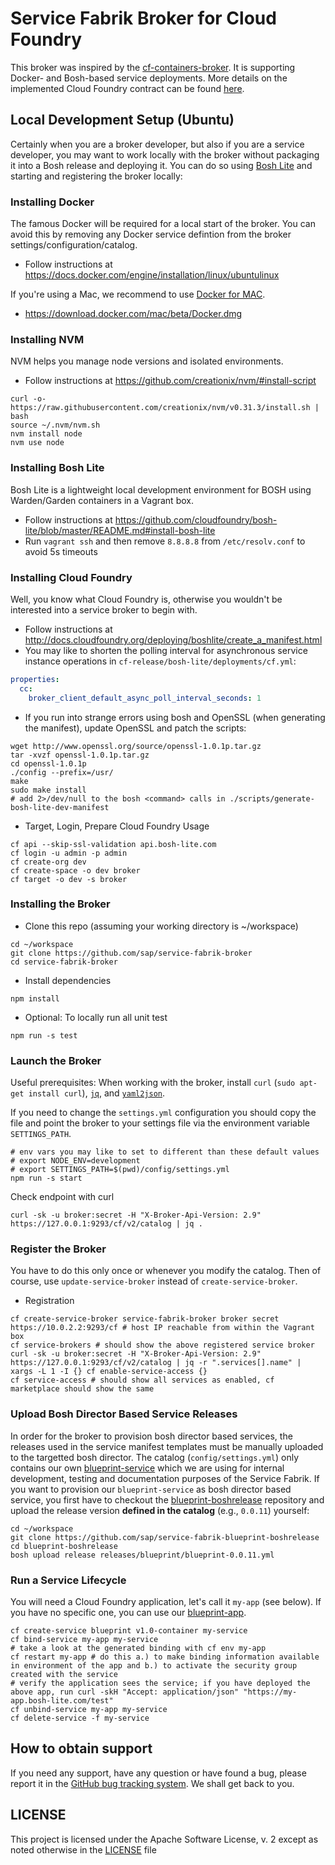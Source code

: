 # Service Fabrik Broker for Cloud Foundry

This broker was inspired  by the [cf-containers-broker](https://github.com/cloudfoundry-community/cf-containers-broker). It is supporting Docker- and Bosh-based service deployments. More details on the implemented Cloud Foundry contract can be found [here](http://docs.cloudfoundry.org/services/api.html).

## Local Development Setup (Ubuntu)

Certainly when you are a broker developer, but also if you are a service developer, you may want to work locally with the broker without packaging it into a Bosh release and deploying it. You can do so using [Bosh Lite](http://docs.cloudfoundry.org/deploying/boshlite) and starting and registering the broker locally:

### Installing Docker

The famous Docker will be required for a local start of the broker. You can avoid this by removing any Docker service defintion from the broker settings/configuration/catalog.

* Follow instructions at https://docs.docker.com/engine/installation/linux/ubuntulinux
 
If you're using a Mac, we recommend to use [Docker for MAC](https://docs.docker.com/docker-for-mac/).

* https://download.docker.com/mac/beta/Docker.dmg

### Installing NVM

NVM helps you manage node versions and isolated environments.

* Follow instructions at https://github.com/creationix/nvm/#install-script
```shell
curl -o- https://raw.githubusercontent.com/creationix/nvm/v0.31.3/install.sh | bash
source ~/.nvm/nvm.sh
nvm install node
nvm use node
```

### Installing Bosh Lite

Bosh Lite is a lightweight local development environment for BOSH using Warden/Garden containers in a Vagrant box.

* Follow instructions at https://github.com/cloudfoundry/bosh-lite/blob/master/README.md#install-bosh-lite
* Run `vagrant ssh` and then remove `8.8.8.8` from `/etc/resolv.conf` to avoid 5s timeouts

### Installing Cloud Foundry

Well, you know what Cloud Foundry is, otherwise you wouldn't be interested into a service broker to begin with.

* Follow instructions at http://docs.cloudfoundry.org/deploying/boshlite/create_a_manifest.html
* You may like to shorten the polling interval for asynchronous service instance operations in `cf-release/bosh-lite/deployments/cf.yml`:
```yaml
properties:
  cc:
    broker_client_default_async_poll_interval_seconds: 1
```
* If you run into strange errors using bosh <command> and OpenSSL (when generating the manifest), update OpenSSL and patch the scripts:
```shell
wget http://www.openssl.org/source/openssl-1.0.1p.tar.gz
tar -xvzf openssl-1.0.1p.tar.gz
cd openssl-1.0.1p
./config --prefix=/usr/
make
sudo make install
# add 2>/dev/null to the bosh <command> calls in ./scripts/generate-bosh-lite-dev-manifest
```
* Target, Login, Prepare Cloud Foundry Usage
```shell
cf api --skip-ssl-validation api.bosh-lite.com
cf login -u admin -p admin
cf create-org dev
cf create-space -o dev broker
cf target -o dev -s broker
```

### Installing the Broker

* Clone this repo (assuming your working directory is ~/workspace)
```shell
cd ~/workspace
git clone https://github.com/sap/service-fabrik-broker
cd service-fabrik-broker
```
* Install dependencies
```shell
npm install
```
* Optional: To locally run all unit test
```shell
npm run -s test
```

### Launch the Broker

Useful prerequisites: When working with the broker, install `curl` (`sudo apt-get install curl`), [`jq`](https://stedolan.github.io/jq/download), and [`yaml2json`](https://github.com/bronze1man/yaml2json).

If you need to change the `settings.yml` configuration you should copy the file and point the broker to your settings file via the environment variable `SETTINGS_PATH`.
```shell
# env vars you may like to set to different than these default values
# export NODE_ENV=development
# export SETTINGS_PATH=$(pwd)/config/settings.yml 
npm run -s start
```
Check endpoint with curl
```shell
curl -sk -u broker:secret -H "X-Broker-Api-Version: 2.9" https://127.0.0.1:9293/cf/v2/catalog | jq .
```

### Register the Broker

You have to do this only once or whenever you modify the catalog. Then of course, use `update-service-broker` instead of `create-service-broker`.

* Registration
```shell
cf create-service-broker service-fabrik-broker broker secret https://10.0.2.2:9293/cf # host IP reachable from within the Vagrant box
cf service-brokers # should show the above registered service broker
curl -sk -u broker:secret -H "X-Broker-Api-Version: 2.9" https://127.0.0.1:9293/cf/v2/catalog | jq -r ".services[].name" | xargs -L 1 -I {} cf enable-service-access {}
cf service-access # should show all services as enabled, cf marketplace should show the same
```

### Upload Bosh Director Based Service Releases

In order for the broker to provision bosh director based services, the releases used in the service manifest templates must be manually uploaded to the targetted bosh director.
The catalog (`config/settings.yml`) only contains our own [blueprint-service](https://github.com/sap/service-fabrik-blueprint-service) which we are using for internal development, testing and documentation purposes of the Service Fabrik.
If you want to provision our `blueprint-service` as bosh director based service, you first have to checkout the [blueprint-boshrelease](https://github.com/sap/service-fabrik-blueprint-boshrelease) repository and upload the release version **defined in the catalog** (e.g., `0.0.11`) yourself:
```shell
cd ~/workspace
git clone https://github.com/sap/service-fabrik-blueprint-boshrelease
cd blueprint-boshrelease
bosh upload release releases/blueprint/blueprint-0.0.11.yml
```

### Run a Service Lifecycle

You will need a Cloud Foundry application, let's call it `my-app` (see below). If you have no specific one, you can use our [blueprint-app](https://github.com/sap/service-fabrik-blueprint-app).

```shell
cf create-service blueprint v1.0-container my-service
cf bind-service my-app my-service
# take a look at the generated binding with cf env my-app
cf restart my-app # do this a.) to make binding information available in environment of the app and b.) to activate the security group created with the service
# verify the application sees the service; if you have deployed the above app, run curl -skH "Accept: application/json" "https://my-app.bosh-lite.com/test"
cf unbind-service my-app my-service
cf delete-service -f my-service
```
## How to obtain support

If you need any support, have any question or have found a bug, please report it in the [GitHub bug tracking system](https://github.com/sap/service-fabrik-broker/issues). We shall get back to you.

## LICENSE

This project is licensed under the Apache Software License, v. 2 except as noted otherwise in the [LICENSE](LICENSE) file
